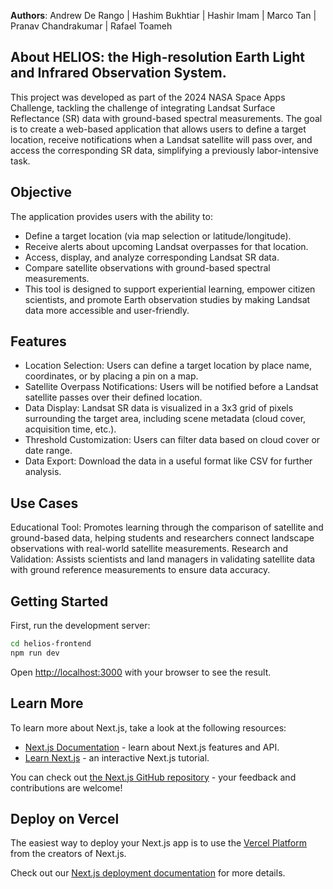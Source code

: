 **Authors**: Andrew De Rango | Hashim Bukhtiar | Hashir Imam | Marco Tan | Pranav Chandrakumar | Rafael Toameh

## About HELIOS: the High-resolution Earth Light and Infrared Observation System.
This project was developed as part of the 2024 NASA Space Apps Challenge, tackling the challenge of integrating Landsat Surface Reflectance (SR) data with ground-based spectral measurements. The goal is to create a web-based application that allows users to define a target location, receive notifications when a Landsat satellite will pass over, and access the corresponding SR data, simplifying a previously labor-intensive task.

## Objective
The application provides users with the ability to:

- Define a target location (via map selection or latitude/longitude).
- Receive alerts about upcoming Landsat overpasses for that location.
- Access, display, and analyze corresponding Landsat SR data.
- Compare satellite observations with ground-based spectral measurements.
- This tool is designed to support experiential learning, empower citizen scientists, and promote Earth observation studies by making Landsat data more accessible and user-friendly.

## Features
- Location Selection: Users can define a target location by place name, coordinates, or by placing a pin on a map.
- Satellite Overpass Notifications: Users will be notified before a Landsat satellite passes over their defined location.
- Data Display: Landsat SR data is visualized in a 3x3 grid of pixels surrounding the target area, including scene metadata (cloud cover, acquisition time, etc.).
- Threshold Customization: Users can filter data based on cloud cover or date range.
- Data Export: Download the data in a useful format like CSV for further analysis.

## Use Cases
Educational Tool: Promotes learning through the comparison of satellite and ground-based data, helping students and researchers connect landscape observations with real-world satellite measurements.
Research and Validation: Assists scientists and land managers in validating satellite data with ground reference measurements to ensure data accuracy.

## Getting Started
First, run the development server:

```bash
cd helios-frontend
npm run dev
```

Open [http://localhost:3000](http://localhost:3000) with your browser to see the result.

## Learn More

To learn more about Next.js, take a look at the following resources:

- [Next.js Documentation](https://nextjs.org/docs) - learn about Next.js features and API.
- [Learn Next.js](https://nextjs.org/learn) - an interactive Next.js tutorial.

You can check out [the Next.js GitHub repository](https://github.com/vercel/next.js/) - your feedback and contributions are welcome!

## Deploy on Vercel

The easiest way to deploy your Next.js app is to use the [Vercel Platform](https://vercel.com/new?utm_medium=default-template&filter=next.js&utm_source=create-next-app&utm_campaign=create-next-app-readme) from the creators of Next.js.

Check out our [Next.js deployment documentation](https://nextjs.org/docs/deployment) for more details.
